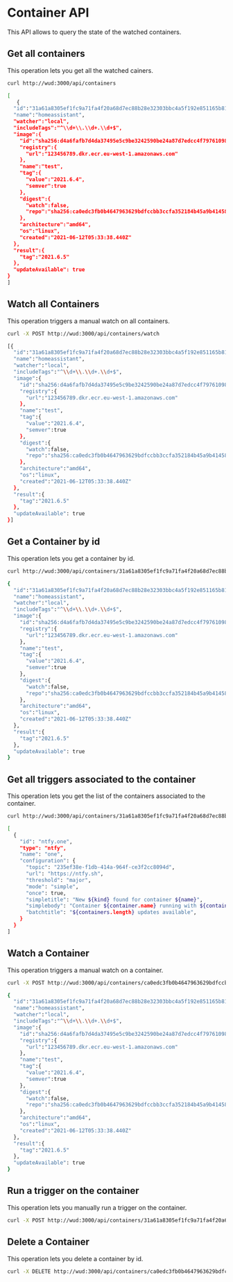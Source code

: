 # Container API
This API allows to query the state of the watched containers.

## Get all containers
This operation lets you get all the watched cainers.

```bash
curl http://wud:3000/api/containers

[
   {
  "id":"31a61a8305ef1fc9a71fa4f20a68d7ec88b28e32303bbc4a5f192e851165b816",
  "name":"homeassistant",
  "watcher":"local",
  "includeTags":"^\\d+\\.\\d+.\\d+$",
  "image":{
    "id":"sha256:d4a6fafb7d4da37495e5c9be3242590be24a87d7edcc4f79761098889c54fca6",
    "registry":{
      "url":"123456789.dkr.ecr.eu-west-1.amazonaws.com"
    },
    "name":"test",
    "tag":{
      "value":"2021.6.4",
      "semver":true
    },
    "digest":{
      "watch":false,
      "repo":"sha256:ca0edc3fb0b4647963629bdfccbb3ccfa352184b45a9b4145832000c2878dd72"
    },
    "architecture":"amd64",
    "os":"linux",
    "created":"2021-06-12T05:33:38.440Z"
  },
  "result":{
    "tag":"2021.6.5"
  },
  "updateAvailable": true
}
]
```

## Watch all Containers
This operation triggers a manual watch on all containers.

```bash
curl -X POST http://wud:3000/api/containers/watch

[{
  "id":"31a61a8305ef1fc9a71fa4f20a68d7ec88b28e32303bbc4a5f192e851165b816",
  "name":"homeassistant",
  "watcher":"local",
  "includeTags":"^\\d+\\.\\d+.\\d+$",
  "image":{
    "id":"sha256:d4a6fafb7d4da37495e5c9be3242590be24a87d7edcc4f79761098889c54fca6",
    "registry":{
      "url":"123456789.dkr.ecr.eu-west-1.amazonaws.com"
    },
    "name":"test",
    "tag":{
      "value":"2021.6.4",
      "semver":true
    },
    "digest":{
      "watch":false,
      "repo":"sha256:ca0edc3fb0b4647963629bdfccbb3ccfa352184b45a9b4145832000c2878dd72"
    },
    "architecture":"amd64",
    "os":"linux",
    "created":"2021-06-12T05:33:38.440Z"
  },
  "result":{
    "tag":"2021.6.5"
  },
  "updateAvailable": true
}]
```

## Get a Container by id

This operation lets you get a container by id.

```bash
curl http://wud:3000/api/containers/31a61a8305ef1fc9a71fa4f20a68d7ec88b28e32303bbc4a5f192e851165b816

{
  "id":"31a61a8305ef1fc9a71fa4f20a68d7ec88b28e32303bbc4a5f192e851165b816",
  "name":"homeassistant",
  "watcher":"local",
  "includeTags":"^\\d+\\.\\d+.\\d+$",
  "image":{
    "id":"sha256:d4a6fafb7d4da37495e5c9be3242590be24a87d7edcc4f79761098889c54fca6",
    "registry":{
      "url":"123456789.dkr.ecr.eu-west-1.amazonaws.com"
    },
    "name":"test",
    "tag":{
      "value":"2021.6.4",
      "semver":true
    },
    "digest":{
      "watch":false,
      "repo":"sha256:ca0edc3fb0b4647963629bdfccbb3ccfa352184b45a9b4145832000c2878dd72"
    },
    "architecture":"amd64",
    "os":"linux",
    "created":"2021-06-12T05:33:38.440Z"
  },
  "result":{
    "tag":"2021.6.5"
  },
  "updateAvailable": true
}
```

## Get all triggers associated to the container

This operation lets you get the list of the containers associated to the container.

```bash
curl http://wud:3000/api/containers/31a61a8305ef1fc9a71fa4f20a68d7ec88b28e32303bbc4a5f192e851165b816/triggers

[
  {
    "id": "ntfy.one",
    "type": "ntfy",
    "name": "one",
    "configuration": {
      "topic": "235ef38e-f1db-414a-964f-ce3f2cc8094d",
      "url": "https://ntfy.sh",
      "threshold": "major",
      "mode": "simple",
      "once": true,
      "simpletitle": "New ${kind} found for container ${name}",
      "simplebody": "Container ${container.name} running with ${container.updateKind.kind} ${container.updateKind.localValue} can be updated to ${container.updateKind.kind} ${container.updateKind.remoteValue}${container.result && container.result.link ? "\\n" + container.result.link : ""}",
      "batchtitle": "${containers.length} updates available",
    }
  }
]
```

## Watch a Container
This operation triggers a manual watch on a container.

```bash
curl -X POST http://wud:3000/api/containers/ca0edc3fb0b4647963629bdfccbb3ccfa352184b45a9b4145832000c2878dd72/watch

{
  "id":"31a61a8305ef1fc9a71fa4f20a68d7ec88b28e32303bbc4a5f192e851165b816",
  "name":"homeassistant",
  "watcher":"local",
  "includeTags":"^\\d+\\.\\d+.\\d+$",
  "image":{
    "id":"sha256:d4a6fafb7d4da37495e5c9be3242590be24a87d7edcc4f79761098889c54fca6",
    "registry":{
      "url":"123456789.dkr.ecr.eu-west-1.amazonaws.com"
    },
    "name":"test",
    "tag":{
      "value":"2021.6.4",
      "semver":true
    },
    "digest":{
      "watch":false,
      "repo":"sha256:ca0edc3fb0b4647963629bdfccbb3ccfa352184b45a9b4145832000c2878dd72"
    },
    "architecture":"amd64",
    "os":"linux",
    "created":"2021-06-12T05:33:38.440Z"
  },
  "result":{
    "tag":"2021.6.5"
  },
  "updateAvailable": true
}
```

## Run a trigger on the container

This operation lets you manually run a trigger on the container.

```bash
curl -X POST http://wud:3000/api/containers/31a61a8305ef1fc9a71fa4f20a68d7ec88b28e32303bbc4a5f192e851165b816/triggers/ntfy/one
```

## Delete a Container
This operation lets you delete a container by id.

```bash
curl -X DELETE http://wud:3000/api/containers/ca0edc3fb0b4647963629bdfccbb3ccfa352184b45a9b4145832000c2878dd72
```